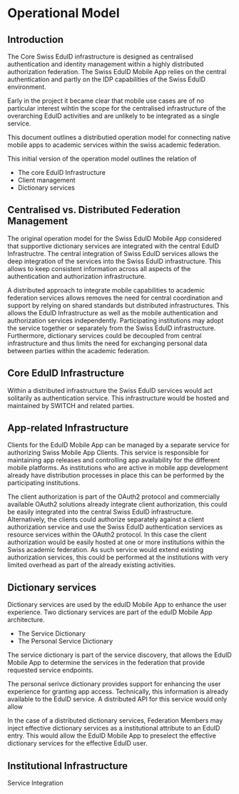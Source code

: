 # Operational Model

## Introduction

The Core Swiss EduID infrastructure is designed as centralised authentication and identity management within a highly distributed authorization federation. The Swiss EduID Mobile App relies on the central authentication and partly on the IDP capabilities of the Swiss EduID environment.

Early in the project it became clear that mobile use cases are of no particular interest wihtin the scope for the centralised infrastructure of the overarching EduID activities and are unlikely to be integrated as a single service.

This document outlines a distributied operation model for connecting native mobile apps to academic services within the swiss academic federation.

This initial version of the operation model outlines the relation of

* The core EduID Infrastructure
* Client management
* Dictionary services

## Centralised vs. Distributed Federation Management

The original operation model for the Swiss EduID Mobile App considered that supportive dictionary services are integrated with the central EduID Infrastructre. The central integration of Swiss EduID services allows the deep integration of the services into the Swiss EduID infrastructure. This allows to keep consistent information across all aspects of the authentication and authorization infrastructure.

A distributed approach to integrate mobile capabilities to academic federation services allows removes the need for central coordination and support by relying on shared standards but distributed infrastructures. This allows the EduID Infrastructure as well as the mobile authentication and authorization services independently. Participating institutions may adopt the service together or separately from the Swiss EduID infrastructure. Furthermore, dictionary services could be decoupled from central infrastructure and thus limits the need for exchanging personal data between parties within the academic federation.

## Core EduID Infrastructure

Within a distributed infrastructure the Swiss EduID services would act solitarily as authentication service. This infrastructure would be hosted and maintained by SWITCH and related parties.

## App-related Infrastructure

Clients for the EduID Mobile App can be managed by a separate service for authorizing Swiss Mobile App Clients. This service is responsible for maintaining app releases and controlling app availability for the different mobile platforms. As institutions who are active in mobile app development already have distribution processes in place this can be performed by the participating institutions.

The client authorization is part of the OAuth2 protocol and commercially available OAuth2 solutions already integrate client authorization, this could be easily integrated into the central Swiss EduID infrastructure. Alternatively, the clients could authorize separately against a client authorization service and use the Swiss EduID authentication services as resource services within the OAuth2 protocol. In this case the client authorization would be easily hosted at one or more institutions within the Swiss academic federation. As such service would extend existing authorization services, this could be performed at the institutions with very limited overhead as part of the already existing activities.

## Dictionary services

Dictionary services are used by the eduID Mobile App to enhance the user experience. Two dictionary services are part of the eduID Mobile App architecture.

* The Service Dictionary
* The Personal Service Dictionary

The service dictionary is part of the service discovery, that allows the EduID Mobile App to determine the services in the federation that provide requested service endpoints.

The personal serivce dictionary provides support for enhancing the user experience for granting app access. Technically, this information is already available to the EduID service. A distributed API for this service would only allow




In the case of a distributed dictionary services, Federation Members may inject effective dictionary services as a institutional attribute to an EduID entry. This would allow the EduID Mobile App to preselect the effective dictionary services for the effective EduID user.

## Institutional Infrastructure

Service Integration
